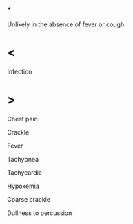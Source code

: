 # .

Unlikely in the absence of fever or cough.

# <

Infection

# >

Chest pain

Crackle

Fever

Tachypnea

Tachycardia

Hypoxemia

Coarse crackle

Dullness to percussion
